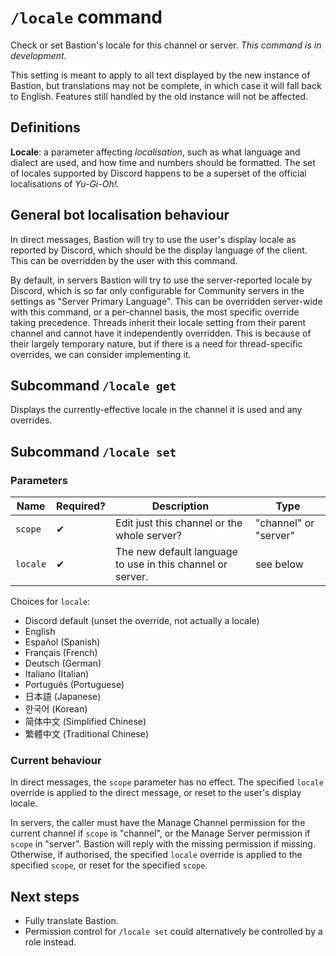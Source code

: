 # `/locale` command

Check or set Bastion's locale for this channel or server. _This command is in development._

This setting is meant to apply to all text displayed by the new instance of Bastion, but
translations may not be complete, in which case it will fall back to English. Features
still handled by the old instance will not be affected.

## Definitions

**Locale**: a parameter affecting _localisation_, such as what language and dialect are used,
and how time and numbers should be formatted. The set of locales supported by Discord happens
to be a superset of the official localisations of _Yu-Gi-Oh!_.

## General bot localisation behaviour

In direct messages, Bastion will try to use the user's display locale as reported by Discord,
which should be the display language of the client. This can be overridden by the user
with this command.

By default, in servers Bastion will try to use the server-reported locale by Discord,
which is so far only configurable for Community servers in the settings as "Server Primary Language".
This can be overridden server-wide with this command, or a per-channel basis, the
most specific override taking precedence. Threads inherit their locale setting from
their parent channel and cannot have it independently overridden. This is because of
their largely temporary nature, but if there is a need for thread-specific overrides,
we can consider implementing it.

## Subcommand `/locale get`

Displays the currently-effective locale in the channel it is used and any overrides.

## Subcommand `/locale set`

### Parameters

Name | Required? | Description | Type
--- | --- | --- | ---
`scope` | ✔ | Edit just this channel or the whole server? | "channel" or "server"
`locale` | ✔ | The new default language to use in this channel or server. | see below

Choices for `locale`:

- Discord default (unset the override, not actually a locale)
- English
- Español (Spanish)
- Français (French)
- Deutsch (German)
- Italiano (Italian)
- Português (Portuguese)
- 日本語 (Japanese)
- 한국어 (Korean)
- 简体中文 (Simplified Chinese)
- 繁體中文 (Traditional Chinese)

### Current behaviour

In direct messages, the `scope` parameter has no effect. The specified `locale` override
is applied to the direct message, or reset to the user's display locale.

In servers, the caller must have the Manage Channel permission for the current channel if
`scope` is "channel", or the Manage Server permission if `scope` in "server". Bastion will
reply with the missing permission if missing. Otherwise, if authorised, the specified
`locale` override is applied to the specified `scope`, or reset for the specified `scope`.

## Next steps

- Fully translate Bastion.
- Permission control for `/locale set` could alternatively be controlled by a role instead.
